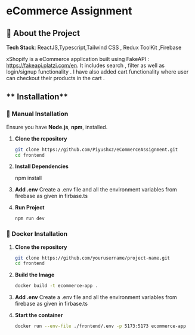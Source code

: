 #  eCommerce Assignment

## 📖 About the Project

**Tech Stack**: ReactJS,Typescript,Tailwind CSS , Redux ToolKit ,Firebase

xShopify is a eCommerce application built using FakeAPI : https://fakeapi.platzi.com/en. It includes search , filter as well as login/signup functionality . I have also added  cart functionality where user can checkout their products in the cart . 



## ** Installation**

### **🔹 Manual Installation**
Ensure you have **Node.js**, **npm**,  installed.

1. **Clone the repository**  
   ```sh
   git clone https://github.com/Piyushxz/eCommerceAssignment.git
   cd frontend
2. **Install Dependencies**  
    
    npm install

3. **Add .env**
    Create a .env file and all the environment variables from firebase as given in firbase.ts
4. **Run Project**

    ```sh
    npm run dev

### **🔹 Docker Installation**
1. **Clone the repository**  
   ```sh
   git clone https://github.com/yourusername/project-name.git
   cd frontend
2. **Build the Image**
    ```sh
    docker build -t ecommerce-app .
3. **Add .env**
    Create a .env file and all the environment variables from firebase as given in firbase.ts

4. **Start the container**
    ```sh
    docker run --env-file ./frontend/.env -p 5173:5173 ecommerce-app


